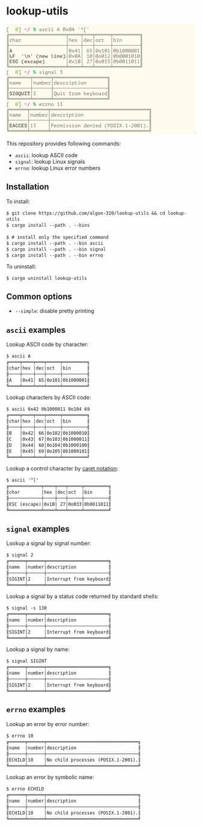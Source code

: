# lookup-utils

![screenshot](screenshot.png)

This repository provides following commands:

- `ascii`: lookup ASCII code
- `signal`: lookup Linux signals
- `errno`: lookup Linux error numbers

## Installation

To install:
```
$ git clone https://github.com/algon-320/lookup-utils && cd lookup-utils
$ cargo install --path . --bins

$ # install only the specified command
$ cargo install --path . --bin ascii   
$ cargo install --path . --bin signal
$ cargo install --path . --bin errno
```

To uninstall:
```
$ cargo uninstall lookup-utils
```

## Common options

- `--simple`: disable pretty printing


## `ascii` examples

Lookup ASCII code by character:
```
$ ascii A
╔════╤════╤═══╤═════╤═════════╗
║char│hex │dec│oct  │bin      ║
╟────┼────┼───┼─────┼─────────╢
║A   │0x41│ 65│0o101│0b1000001║
╚════╧════╧═══╧═════╧═════════╝
```

Lookup characters by ASCII code:
```
$ ascii 0x42 0b1000011 0o104 69
╔════╤════╤═══╤═════╤═════════╗
║char│hex │dec│oct  │bin      ║
╟────┼────┼───┼─────┼─────────╢
║B   │0x42│ 66│0o102│0b1000010║
║C   │0x43│ 67│0o103│0b1000011║
║D   │0x44│ 68│0o104│0b1000100║
║E   │0x45│ 69│0o105│0b1000101║
╚════╧════╧═══╧═════╧═════════╝
```

Lookup a control character by [caret notation](https://en.wikipedia.org/wiki/Caret_notation):
```
$ ascii '^['
╔════════════╤════╤═══╤═════╤═════════╗
║char        │hex │dec│oct  │bin      ║
╟────────────┼────┼───┼─────┼─────────╢
║ESC (escape)│0x1B│ 27│0o033│0b0011011║
╚════════════╧════╧═══╧═════╧═════════╝
```

## `signal` examples

Lookup a signal by signal number:
```
$ signal 2
╔══════╤══════╤═══════════════════════╗
║name  │number│description            ║
╟──────┼──────┼───────────────────────╢
║SIGINT│2     │Interrupt from keyboard║
╚══════╧══════╧═══════════════════════╝
```

Lookup a signal by a status code returned by standard shells:
```
$ signal -s 130
╔══════╤══════╤═══════════════════════╗
║name  │number│description            ║
╟──────┼──────┼───────────────────────╢
║SIGINT│2     │Interrupt from keyboard║
╚══════╧══════╧═══════════════════════╝
```

Lookup a signal by name:
```
$ signal SIGINT
╔══════╤══════╤═══════════════════════╗
║name  │number│description            ║
╟──────┼──────┼───────────────────────╢
║SIGINT│2     │Interrupt from keyboard║
╚══════╧══════╧═══════════════════════╝
```

## `errno` examples

Lookup an error by error number:
```
$ errno 10
╔══════╤══════╤══════════════════════════════════╗
║name  │number│description                       ║
╟──────┼──────┼──────────────────────────────────╢
║ECHILD│10    │No child processes (POSIX.1-2001).║
╚══════╧══════╧══════════════════════════════════╝
```

Lookup an error by symbolic name:
```
$ errno ECHILD
╔══════╤══════╤══════════════════════════════════╗
║name  │number│description                       ║
╟──────┼──────┼──────────────────────────────────╢
║ECHILD│10    │No child processes (POSIX.1-2001).║
╚══════╧══════╧══════════════════════════════════╝
```

